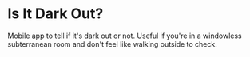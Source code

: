 # Is It Dark Out?

Mobile app to tell if it's dark out or not. Useful if you're in a windowless subterranean room and don't feel like walking outside to check.